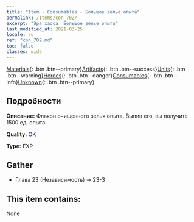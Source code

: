 ```yaml
---
title: "Item - Consumables - Большое зелье опыта"
permalink: /Items/con_702/
excerpt: "Эра хаоса  Большое зелье опыта"
last_modified_at: 2021-03-25
locale: ru
ref: "con_702.md"
toc: false
classes: wide
---
```

 [Materials](/ru/Items/){: .btn .btn--primary}[Artifacts](/ru/Items/Artifacts/){: .btn .btn--success}[Units](/ru/Items/Units/){: .btn .btn--warning}[Heroes](/ru/Items/Heroes/){: .btn .btn--danger}[Consumables](/ru/Items/Consumables/){: .btn .btn--info}[Unknown](/ru/Items/Unknown/){: .btn .btn--primary}

## Подробности
 **Описание:** Флакон очищенного зелья опыта. Выпив его, вы получите 1500 ед. опыта.

 **Quality:** <span style="color: #0000CD">OK</span>

 **Type:** EXP

## Gather

*    Глава 23 (Независимость) -> 23-3 

## This item contains:

  None

